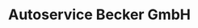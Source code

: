---
title: "Autoservice Becker GmbH"
url: /bad-endbach/autoservice-becker-gmbh/
shop: Autowerkstatt
---